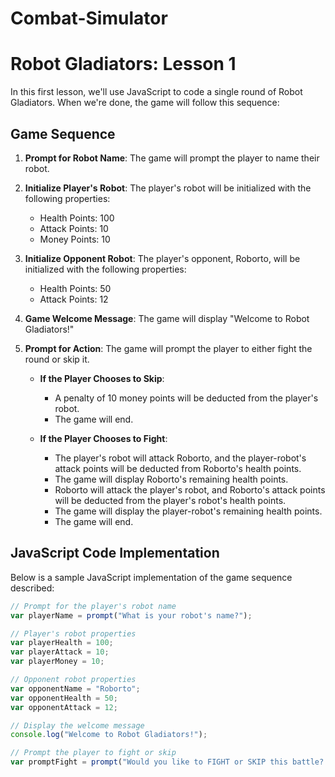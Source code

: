 # Combat-Simulator

# Robot Gladiators: Lesson 1

In this first lesson, we'll use JavaScript to code a single round of Robot Gladiators. When we're done, the game will follow this sequence:

## Game Sequence

1. **Prompt for Robot Name**: The game will prompt the player to name their robot.

2. **Initialize Player's Robot**: The player's robot will be initialized with the following properties:
   - Health Points: 100
   - Attack Points: 10
   - Money Points: 10

3. **Initialize Opponent Robot**: The player's opponent, Roborto, will be initialized with the following properties:
   - Health Points: 50
   - Attack Points: 12

4. **Game Welcome Message**: The game will display "Welcome to Robot Gladiators!"

5. **Prompt for Action**: The game will prompt the player to either fight the round or skip it.

   - **If the Player Chooses to Skip**:
     - A penalty of 10 money points will be deducted from the player's robot.
     - The game will end.

   - **If the Player Chooses to Fight**:
     - The player's robot will attack Roborto, and the player-robot's attack points will be deducted from Roborto's health points.
     - The game will display Roborto's remaining health points.
     - Roborto will attack the player's robot, and Roborto's attack points will be deducted from the player's robot's health points.
     - The game will display the player-robot's remaining health points.
     - The game will end.

## JavaScript Code Implementation

Below is a sample JavaScript implementation of the game sequence described:

```javascript
// Prompt for the player's robot name
var playerName = prompt("What is your robot's name?");

// Player's robot properties
var playerHealth = 100;
var playerAttack = 10;
var playerMoney = 10;

// Opponent robot properties
var opponentName = "Roborto";
var opponentHealth = 50;
var opponentAttack = 12;

// Display the welcome message
console.log("Welcome to Robot Gladiators!");

// Prompt the player to fight or skip
var promptFight = prompt("Would you like to FIGHT or SKIP this battle? Enter 'FIGHT' or '​⬤